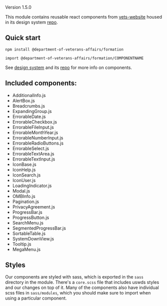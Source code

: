 Version 1.5.0

This module contains reusable react components from [vets-website](https://github.com/department-of-veterans-affairs/vets-website) housed in its design system [repo](https://github.com/department-of-veterans-affairs/design-system).

## Quick start

`npm install @department-of-veterans-affairs/formation`

`import @department-of-veterans-affairs/formation/COMPONENTNAME`

See [design system](https://department-of-veterans-affairs.github.io/design-system/) and its [repo](https://github.com/department-of-veterans-affairs/design-system) for more info on components.

## Included components:

- AdditionalInfo.js
- AlertBox.js
- Breadcrumbs.js
- ExpandingGroup.js
- ErrorableDate.js
- ErrorableCheckbox.js
- ErrorableFileInput.js
- ErrorableMonthYear.js
- ErrorableNumberInput.js
- ErrorableRadioButtons.js
- ErrorableSelect.js
- ErrorableTextArea.js
- ErrorableTextInput.js
- IconBase.js
- IconHelp.js
- IconSearch.js
- IconUser.js
- LoadingIndicator.js
- Modal.js
- OMBInfo.js
- Pagination.js
- PrivacyAgreement.js
- ProgressBar.js
- ProgressButton.js
- SearchMenu.js
- SegmentedProgressBar.js
- SortableTable.js
- SystemDownView.js
- Tooltip.js
- MegaMenu.js

## Styles

Our components are styled with sass, which is exported in the `sass` directory in the module. There's a `core.scss` file that includes uswds styles and our changes on top of it. Many of the components also have individual scss files in `sass/modules`, which you should make sure to import when using a particular component.
